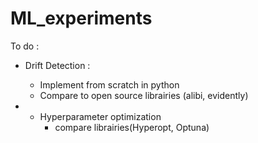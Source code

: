 # ML_experiments

To do : 
- Drift Detection : 
  - Implement from scratch in python
  - Compare to open source librairies (alibi, evidently)

- - Hyperparameter optimization
    - compare librairies(Hyperopt, Optuna)
